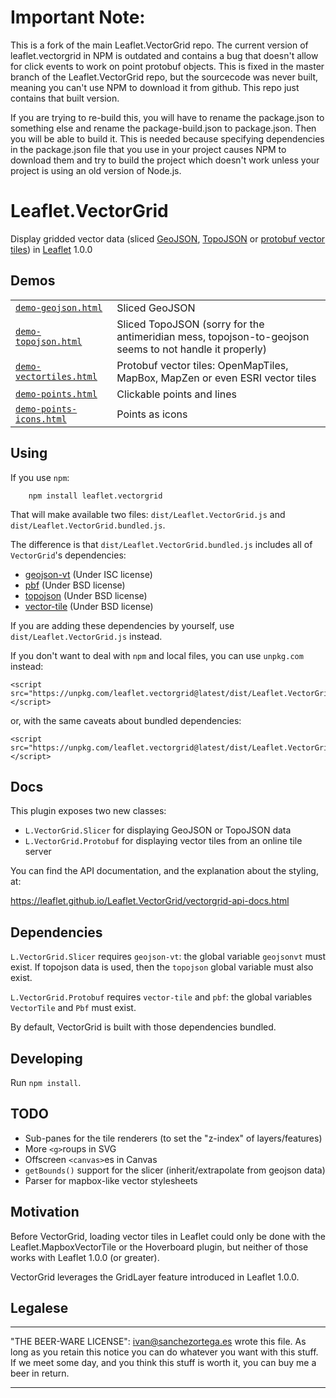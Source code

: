 # Important Note:

This is a fork of the main Leaflet.VectorGrid repo. The current version of leaflet.vectorgrid in NPM is outdated and contains a bug that doesn't allow for click events to work on point protobuf objects. This is fixed in the master branch of the Leaflet.VectorGrid repo, but the sourcecode was never built, meaning you can't use NPM to download it from github. This repo just contains that built version.

If you are trying to re-build this, you will have to rename the package.json to something else and rename the package-build.json to package.json. Then you will be able to build it. This is needed because specifying dependencies in the package.json file that you use in your project causes NPM to download them and try to build the project which doesn't work unless your project is using an old version of Node.js.

# Leaflet.VectorGrid

Display gridded vector data (sliced [GeoJSON](https://geojson.org/), [TopoJSON](https://github.com/mbostock/topojson/wiki) or [protobuf vector tiles](https://github.com/mapbox/vector-tile-spec)) in [Leaflet](https://www.leafletjs.com) 1.0.0

## Demos

|                                                                                                 |                                                                                                        |
| ----------------------------------------------------------------------------------------------- | ------------------------------------------------------------------------------------------------------ |
| [`demo-geojson.html`](https://leaflet.github.io/Leaflet.VectorGrid/demo-geojson.html)           | Sliced GeoJSON                                                                                         |
| [`demo-topojson.html`](https://leaflet.github.io/Leaflet.VectorGrid/demo-topojson.html)         | Sliced TopoJSON (sorry for the antimeridian mess, topojson-to-geojson seems to not handle it properly) |
| [`demo-vectortiles.html`](https://leaflet.github.io/Leaflet.VectorGrid/demo-vectortiles.html)   | Protobuf vector tiles: OpenMapTiles, MapBox, MapZen or even ESRI vector tiles                          |
| [`demo-points.html`](https://leaflet.github.io/Leaflet.VectorGrid/demo-points.html)             | Clickable points and lines                                                                             |
| [`demo-points-icons.html`](https://leaflet.github.io/Leaflet.VectorGrid/demo-points-icons.html) | Points as icons                                                                                        |

## Using

If you use `npm`:

```
	npm install leaflet.vectorgrid
```

That will make available two files: `dist/Leaflet.VectorGrid.js` and `dist/Leaflet.VectorGrid.bundled.js`.

The difference is that `dist/Leaflet.VectorGrid.bundled.js` includes all of `VectorGrid`'s dependencies:

- [geojson-vt](https://github.com/mapbox/geojson-vt) (Under ISC license)
- [pbf](https://github.com/mapbox/pbf) (Under BSD license)
- [topojson](https://github.com/mbostock/topojson) (Under BSD license)
- [vector-tile](https://github.com/mapbox/vector-tile-js) (Under BSD license)

If you are adding these dependencies by yourself, use `dist/Leaflet.VectorGrid.js` instead.

If you don't want to deal with `npm` and local files, you can use `unpkg.com` instead:

```
<script src="https://unpkg.com/leaflet.vectorgrid@latest/dist/Leaflet.VectorGrid.bundled.js"></script>
```

or, with the same caveats about bundled dependencies:

```
<script src="https://unpkg.com/leaflet.vectorgrid@latest/dist/Leaflet.VectorGrid.js"></script>
```

## Docs

This plugin exposes two new classes:

- `L.VectorGrid.Slicer` for displaying GeoJSON or TopoJSON data
- `L.VectorGrid.Protobuf` for displaying vector tiles from an online tile server

You can find the API documentation, and the explanation about the styling, at:

https://leaflet.github.io/Leaflet.VectorGrid/vectorgrid-api-docs.html

## Dependencies

`L.VectorGrid.Slicer` requires `geojson-vt`: the global variable `geojsonvt` must exist. If topojson data is used, then the `topojson` global variable must also exist.

`L.VectorGrid.Protobuf` requires `vector-tile` and `pbf`: the global variables `VectorTile` and `Pbf` must exist.

By default, VectorGrid is built with those dependencies bundled.

## Developing

Run `npm install`.

## TODO

- Sub-panes for the tile renderers (to set the "z-index" of layers/features)
- More `<g>`roups in SVG
- Offscreen `<canvas>`es in Canvas
- `getBounds()` support for the slicer (inherit/extrapolate from geojson data)
- Parser for mapbox-like vector stylesheets

## Motivation

Before VectorGrid, loading vector tiles in Leaflet could only be done with the
Leaflet.MapboxVectorTile or the Hoverboard plugin, but neither of those works with
Leaflet 1.0.0 (or greater).

VectorGrid leverages the GridLayer feature introduced in Leaflet 1.0.0.

## Legalese

---

"THE BEER-WARE LICENSE":
<ivan@sanchezortega.es> wrote this file. As long as you retain this notice you
can do whatever you want with this stuff. If we meet some day, and you think
this stuff is worth it, you can buy me a beer in return.

---
